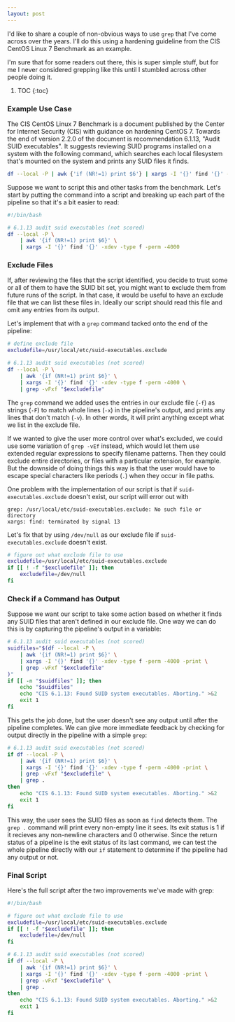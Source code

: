 ```yaml
---
layout: post
---
```


I'd like to share a couple of non-obvious ways to use `grep` that I've come across over the years.
I'll do this using a hardening guideline from the CIS CentOS Linux 7 Benchmark as an example.

I'm sure that for some readers out there, this is super simple stuff,
but for me I never considered grepping like this until I stumbled across other people doing it.

1. TOC
{:toc}

### Example Use Case

The CIS CentOS Linux 7 Benchmark is a document published by the Center for Internet Security (CIS) with guidance on hardening CentOS 7.
Towards the end of version 2.2.0 of the document is recommendation 6.1.13, "Audit SUID executables".
It suggests reviewing SUID programs installed on a system with the following command,
which searches each local filesystem that's mounted on the system and prints any SUID files it finds.

```bash
df --local -P | awk {'if (NR!=1) print $6'} | xargs -I '{}' find '{}' -xdev -type f -perm -4000
```

Suppose we want to script this and other tasks from the benchmark.
Let's start by putting the command into a script and breaking up each part of the pipeline so that it's a bit easier to read:

```bash
#!/bin/bash

# 6.1.13 audit suid executables (not scored)
df --local -P \
	| awk '{if (NR!=1) print $6}' \
	| xargs -I '{}' find '{}' -xdev -type f -perm -4000
```

### Exclude Files

If, after reviewing the files that the script identified,
you decide to trust some or all of them to have the SUID bit set,
you might want to exclude them from future runs of the script.
In that case, it would be useful to have an exclude file that we can list these files in.
Ideally our script should read this file and omit any entries from its output.

Let's implement that with a `grep` command tacked onto the end of the pipeline:

```bash
# define exclude file
excludefile=/usr/local/etc/suid-executables.exclude

# 6.1.13 audit suid executables (not scored)
df --local -P \
	| awk '{if (NR!=1) print $6}' \
	| xargs -I '{}' find '{}' -xdev -type f -perm -4000 \
	| grep -vFxf "$excludefile"
```

The `grep` command we added uses the entries in our exclude file (`-f`) as strings (`-F`) to match whole lines (`-x`) in the pipeline's output,
and prints any lines that don't match (`-v`).
In other words, it will print anything except what we list in the exclude file.

If we wanted to give the user more control over what's excluded,
we could use some variation of `grep -vEf` instead,
which would let them use extended regular expressions to specify filename patterns.
Then they could exclude entire directories,
or files with a particular extension, for example.
But the downside of doing things this way is that the user would have to escape special characters like periods (`.`) when they occur in file paths.

One problem with the implementation of our script is that if `suid-executables.exclude` doesn't exist,
our script will error out with

```
grep: /usr/local/etc/suid-executables.exclude: No such file or directory
xargs: find: terminated by signal 13
```

Let's fix that by using `/dev/null` as our exclude file if `suid-executables.exclude` doesn't exist.

```bash
# figure out what exclude file to use
excludefile=/usr/local/etc/suid-executables.exclude
if [[ ! -f "$excludefile" ]]; then
    excludefile=/dev/null
fi
```

### Check if a Command has Output

Suppose we want our script to take some action based on whether it finds any SUID files that aren't defined in our exclude file.
One way we can do this is by capturing the pipeline's output in a variable:

```bash
# 6.1.13 audit suid executables (not scored)
suidfiles="$(df --local -P \
	| awk '{if (NR!=1) print $6}' \
	| xargs -I '{}' find '{}' -xdev -type f -perm -4000 -print \
	| grep -vFxf "$excludefile"
)"
if [[ -n "$suidfiles" ]]; then
	echo "$suidfiles"
	echo "CIS 6.1.13: Found SUID system executables. Aborting." >&2
	exit 1
fi
```

This gets the job done, but the user doesn't see any output until after the pipeline completes.
We can give more immediate feedback by checking for output directly in the pipeline with a simple `grep`:

```bash
# 6.1.13 audit suid executables (not scored)
if df --local -P \
	| awk '{if (NR!=1) print $6}' \
	| xargs -I '{}' find '{}' -xdev -type f -perm -4000 -print \
	| grep -vFxf "$excludefile" \
	| grep .
then
	echo "CIS 6.1.13: Found SUID system executables. Aborting." >&2
	exit 1
fi
```

This way, the user sees the SUID files as soon as `find` detects them.
The `grep .` command will print every non-empty line it sees.
Its exit status is 1 if it recieves any non-newline characters and 0 otherwise.
Since the return status of a pipeline is the exit status of its last command,
we can test the whole pipeline directly with our `if` statement to determine if the pipeline had any output or not.

### Final Script

Here's the full script after the two improvements we've made with grep:

```bash
#!/bin/bash

# figure out what exclude file to use
excludefile=/usr/local/etc/suid-executables.exclude
if [[ ! -f "$excludefile" ]]; then
    excludefile=/dev/null
fi

# 6.1.13 audit suid executables (not scored)
if df --local -P \
	| awk '{if (NR!=1) print $6}' \
	| xargs -I '{}' find '{}' -xdev -type f -perm -4000 -print \
	| grep -vFxf "$excludefile" \
	| grep .
then
	echo "CIS 6.1.13: Found SUID system executables. Aborting." >&2
	exit 1
fi
```

<!--
### Footnotes

[^1]: Credit goes to <user> for <whatever reasons>.
-->

